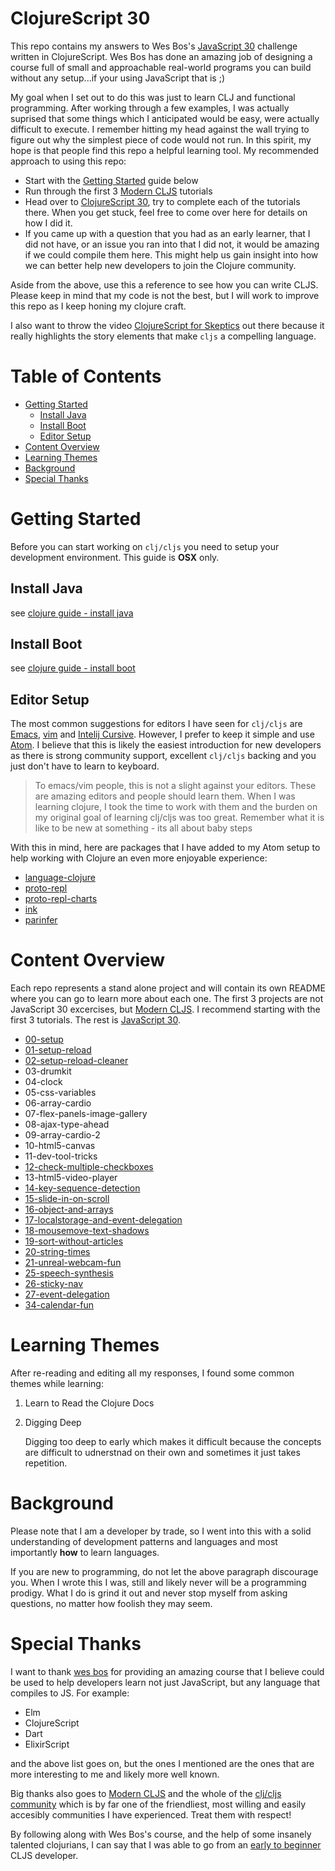 # ClojureScript 30

This repo contains my answers to Wes Bos's [JavaScript 30](https://javascript30.com/) challenge written in ClojureScript. Wes Bos has done an amazing job of designing a course full of small and approachable real-world programs you can build without any setup...if your using JavaScript that is ;)

My goal when I set out to do this was just to learn CLJ and functional programming. After working through a few examples, I was actually suprised that some things which I anticipated would be easy, were actually difficult to execute. I remember hitting my head against the wall trying to figure out why the simplest piece of code would not run. In this spirit, my hope is that people find this repo a helpful learning tool. My recommended approach to using this repo:

* Start with the [Getting Started](getting-started) guide below
* Run through the first 3 [Modern CLJS](https://github.com/magomimmo/modern-cljs) tutorials
* Head over to [ClojureScript 30](https://javascript30.com/), try to complete each of the tutorials there. When you get stuck, feel free to come over here for details on how I did it.
* If you came up with a question that you had as an early learner, that I did not have, or an issue you ran into that I did not, it would be amazing if we could compile them here. This might help us gain insight into how we can better help new developers to join the Clojure community.

Aside from the above, use this a reference to see how you can write CLJS. Please keep in mind that my code is not the best, but I will work to improve this repo as I keep honing my clojure craft.

I also want to throw the video [ClojureScript for Skeptics](https://www.youtube.com/watch?v=gsffg5xxFQI&feature=player_embedded) out there because it really highlights the story elements that make `cljs` a compelling language.

# Table of Contents

* [Getting Started](#getting-started)
  * [Install Java](#install-java)
  * [Install Boot](#install-boot)
  * [Editor Setup](#editor-setup)
* [Content Overview](#content-overview)
* [Learning Themes](#learning-themes)
* [Background](#background)
* [Special Thanks](#special-thanks)

# Getting Started

Before you can start working on `clj/cljs` you need to setup your development environment. This guide is **OSX** only.

## Install Java

see [clojure guide - install java](https://tkjone.github.io/clojure-guide/v1/guide/#Install-Java)

## Install Boot

see [clojure guide - install boot](https://tkjone.github.io/clojure-guide/v1/guide/#Install-Boot)

## Editor Setup

The most common suggestions for editors I have seen for `clj/cljs` are [Emacs](https://www.gnu.org/software/emacs/), [vim](http://www.vim.org/) and [Intelij Cursive](https://cursive-ide.com/userguide/paredit.html). However, I prefer to keep it simple and use [Atom](https://atom.io/). I believe that this is likely the easiest introduction for new developers as there is strong community support, excellent `clj/cljs` backing and you just don't have to learn to keyboard.

> To emacs/vim people, this is not a slight against your editors. These are amazing editors and people should learn them. When I was learning clojure, I took the time to work with them and the burden on my original goal of learning clj/cljs was too great. Remember what it is like to be new at something - its all about baby steps

With this in mind, here are packages that I have added to my Atom setup to help working with Clojure an even more enjoyable experience:

* [language-clojure](https://atom.io/packages/language-clojure)
* [proto-repl](https://atom.io/packages/proto-repl)
* [proto-repl-charts](https://atom.io/packages/proto-repl-charts)
* [ink](https://atom.io/packages/ink)
* [parinfer](https://atom.io/packages/parinfer)

# Content Overview

Each repo represents a stand alone project and will contain its own README where you can go to learn more about each one. The first 3 projects are not JavaScript 30 excercises, but [Modern CLJS](https://github.com/magomimmo/modern-cljs). I recommend starting with the first 3 tutorials. The rest is [JavaScript 30](https://javascript30.com/).

* [00-setup](https://github.com/tkjone/clojurescript-30/tree/master/00-setup)
* [01-setup-reload](https://github.com/tkjone/clojurescript-30/tree/master/01-setup-reload)
* [02-setup-reload-cleaner](https://github.com/tkjone/clojurescript-30/tree/master/02-setup-reload-custom)
* 03-drumkit
* 04-clock
* 05-css-variables
* 06-array-cardio
* 07-flex-panels-image-gallery
* 08-ajax-type-ahead
* 09-array-cardio-2
* 10-html5-canvas
* 11-dev-tool-tricks
* [12-check-multiple-checkboxes](https://github.com/tkjone/clojurescript-30/tree/master/12-check-multiple-checkboxes)
* 13-html5-video-player
* [14-key-sequence-detection](https://github.com/tkjone/clojurescript-30/tree/master/14-key-sequence-detection)
* [15-slide-in-on-scroll](https://github.com/tkjone/clojurescript-30/tree/master/15-slide-in-on-scroll)
* [16-object-and-arrays](https://github.com/tkjone/clojurescript-30/tree/master/16-object-and-arrays)
* [17-localstorage-and-event-delegation](https://github.com/tkjone/clojurescript-30/tree/master/17-localstorage-and-event-delegation)
* [18-mousemove-text-shadows](https://github.com/tkjone/clojurescript-30/tree/master/18-mousemove-text-shadows)
* [19-sort-without-articles](https://github.com/tkjone/clojurescript-30/tree/master/19-sort-without-articles)
* [20-string-times](https://github.com/tkjone/clojurescript-30/tree/master/20-string-times)
* [21-unreal-webcam-fun](https://github.com/tkjone/clojurescript-30/tree/master/21-unreal-webcam-fun)
* [25-speech-synthesis](https://github.com/tkjone/clojurescript-30/tree/master/25-speech-synthesis)
* [26-sticky-nav](https://github.com/tkjone/clojurescript-30/tree/master/26-sticky-nav)
* [27-event-delegation](https://github.com/tkjone/clojurescript-30/tree/master/27-event-delegation)
* [34-calendar-fun](https://github.com/tkjone/clojurescript-30/tree/master/34-calendar-fun)

# Learning Themes

After re-reading and editing all my responses, I found some common themes while learning:

1.  Learn to Read the Clojure Docs

2.  Digging Deep

    Digging too deep to early which makes it difficult because the concepts are difficult to udnerstnad on their own and sometimes it just takes repetition.

# Background

Please note that I am a developer by trade, so I went into this with a solid understanding of development patterns and languages and most importantly **how** to learn languages.

If you are new to programming, do not let the above paragraph discourage you. When I wrote this I was, still and likely never will be a programming prodigy. What I do is grind it out and never stop myself from asking questions, no matter how foolish they may seem.

# Special Thanks

I want to thank [wes bos](https://github.com/wesbos) for providing an amazing course that I believe could be used to help developers learn not just JavaScript, but any language that compiles to JS. For example:

* Elm
* ClojureScript
* Dart
* ElixirScript

and the above list goes on, but the ones I mentioned are the ones that are more interesting to me and likely more well known.

Big thanks also goes to [Modern CLJS](https://github.com/magomimmo/modern-cljs) and the whole of the [clj/cljs community](http://clojurians.net/) which is by far one of the friendliest, most willing and easily accesibly communities I have experienced. Treat them with respect!

By following along with Wes Bos's course, and the help of some insanely talented clojurians, I can say that I was able to go from an [early to beginner ](https://zedshaw.com/2015/06/16/early-vs-beginning-coders/) CLJS developer.
